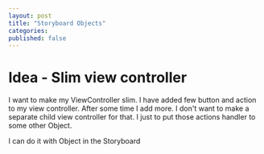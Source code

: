 ```yaml
---
layout: post
title: "Storyboard Objects"
categories:
published: false
---
```


# Idea -  Slim view controller

I want to make my ViewController slim. I have added few button and action to my view controller. After some time I add more. I don't want to make a separate child view controller for that. I just to put those actions handler to some other Object. 

I can do it with Object in the Storyboard